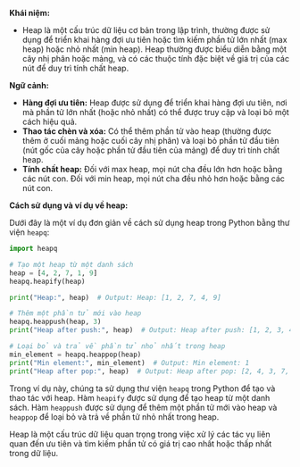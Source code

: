 **Khái niệm:**

- Heap là một cấu trúc dữ liệu cơ bản trong lập trình, thường được sử dụng để triển khai hàng đợi ưu tiên hoặc tìm kiếm phần tử lớn nhất (max heap) hoặc nhỏ nhất (min heap). Heap thường được biểu diễn bằng một cây nhị phân hoặc mảng, và có các thuộc tính đặc biệt về giá trị của các nút để duy trì tính chất heap.

**Ngữ cảnh:**

- **Hàng đợi ưu tiên:** Heap được sử dụng để triển khai hàng đợi ưu tiên, nơi mà phần tử lớn nhất (hoặc nhỏ nhất) có thể được truy cập và loại bỏ một cách hiệu quả.
- **Thao tác chèn và xóa:** Có thể thêm phần tử vào heap (thường được thêm ở cuối mảng hoặc cuối cây nhị phân) và loại bỏ phần tử đầu tiên (nút gốc của cây hoặc phần tử đầu tiên của mảng) để duy trì tính chất heap.
- **Tính chất heap:** Đối với max heap, mọi nút cha đều lớn hơn hoặc bằng các nút con. Đối với min heap, mọi nút cha đều nhỏ hơn hoặc bằng các nút con.

**Cách sử dụng và ví dụ về heap:**

Dưới đây là một ví dụ đơn giản về cách sử dụng heap trong Python bằng thư viện `heapq`:

```python
import heapq

# Tạo một heap từ một danh sách
heap = [4, 2, 7, 1, 9]
heapq.heapify(heap)

print("Heap:", heap)  # Output: Heap: [1, 2, 7, 4, 9]

# Thêm một phần tử mới vào heap
heapq.heappush(heap, 3)
print("Heap after push:", heap)  # Output: Heap after push: [1, 2, 3, 4, 9, 7]

# Loại bỏ và trả về phần tử nhỏ nhất trong heap
min_element = heapq.heappop(heap)
print("Min element:", min_element)  # Output: Min element: 1
print("Heap after pop:", heap)  # Output: Heap after pop: [2, 4, 3, 7, 9]
```

Trong ví dụ này, chúng ta sử dụng thư viện `heapq` trong Python để tạo và thao tác với heap. Hàm `heapify` được sử dụng để tạo heap từ một danh sách. Hàm `heappush` được sử dụng để thêm một phần tử mới vào heap và `heappop` để loại bỏ và trả về phần tử nhỏ nhất trong heap.

Heap là một cấu trúc dữ liệu quan trọng trong việc xử lý các tác vụ liên quan đến ưu tiên và tìm kiếm phần tử có giá trị cao nhất hoặc thấp nhất trong dữ liệu.
